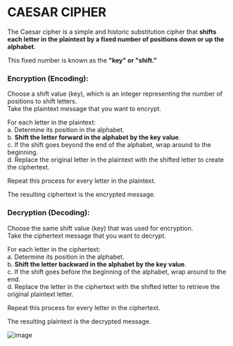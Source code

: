 # CAESAR CIPHER
The Caesar cipher is a simple and historic substitution cipher that **shifts each letter in the plaintext by a fixed number of positions down or up the alphabet**. 

This fixed number is known as the **"key" or "shift."**

### Encryption (Encoding):

Choose a shift value (key), which is an integer representing the number of positions to shift letters. <br>
Take the plaintext message that you want to encrypt.

For each letter in the plaintext: <br>
a. Determine its position in the alphabet. <br>
b. **Shift the letter forward in the alphabet by the key value**. <br>
c. If the shift goes beyond the end of the alphabet, wrap around to the beginning. <br>
d. Replace the original letter in the plaintext with the shifted letter to create the ciphertext.

Repeat this process for every letter in the plaintext. <br>

The resulting ciphertext is the encrypted message.

### Decryption (Decoding):

Choose the same shift value (key) that was used for encryption. <br>
Take the ciphertext message that you want to decrypt.

For each letter in the ciphertext: <br>
a. Determine its position in the alphabet. <br>
b. **Shift the letter backward in the alphabet by the key value**. <br>
c. If the shift goes before the beginning of the alphabet, wrap around to the end. <br>
d. Replace the letter in the ciphertext with the shifted letter to retrieve the original plaintext letter. <br>

Repeat this process for every letter in the ciphertext.

The resulting plaintext is the decrypted message.

![image](https://github.com/JashandeepSidhu712/Cryptography/assets/117754690/cc3cc8eb-f98e-4592-922f-71d4b452e5db)
